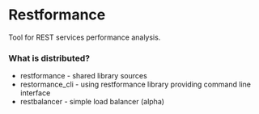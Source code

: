 # Restformance #

Tool for REST services performance analysis.

### What is distributed? ###

* restformance - shared library sources
* restormance_cli - using restformance library providing command line interface
* restbalancer - simple load balancer (alpha)